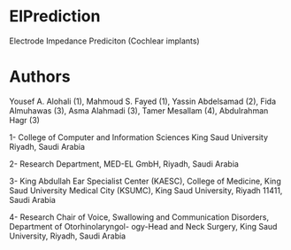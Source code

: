 # EIPrediction

Electrode Impedance Prediciton (Cochlear implants)


# Authors

Yousef A. Alohali (1), Mahmoud S. Fayed (1), Yassin Abdelsamad (2), Fida Almuhawas (3), Asma Alahmadi (3), Tamer
Mesallam (4), Abdulrahman Hagr (3)

1- College of Computer and Information Sciences King Saud University Riyadh, Saudi Arabia

2- Research Department, MED-EL GmbH, Riyadh, Saudi Arabia

3- King Abdullah Ear Specialist Center (KAESC), College of Medicine, King Saud University Medical City
(KSUMC), King Saud University, Riyadh 11411, Saudi Arabia

4- Research Chair of Voice, Swallowing and Communication Disorders, Department of Otorhinolaryngol-
ogy-Head and Neck Surgery, King Saud University, Riyadh, Saudi Arabia